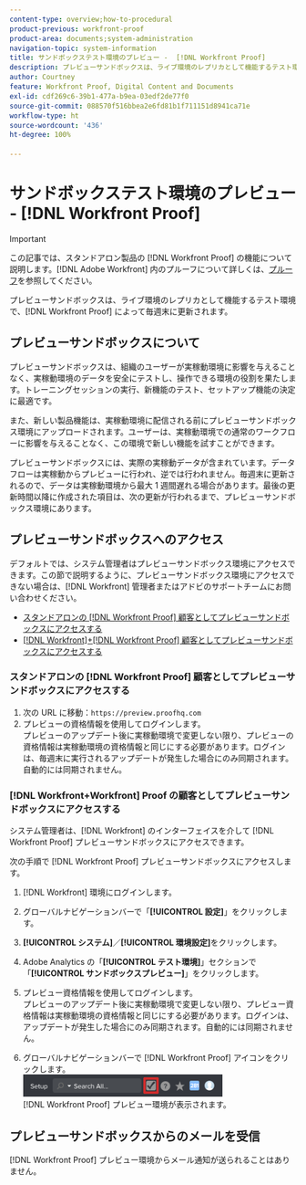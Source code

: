 ```yaml
---
content-type: overview;how-to-procedural
product-previous: workfront-proof
product-area: documents;system-administration
navigation-topic: system-information
title: サンドボックステスト環境のプレビュー -  [!DNL Workfront Proof]
description: プレビューサンドボックスは、ライブ環境のレプリカとして機能するテスト環境で、 [!DNL Workfront Proof] によって毎週末にアップデートされます。
author: Courtney
feature: Workfront Proof, Digital Content and Documents
exl-id: cdf269c6-39b1-477a-b9ea-03edf2de77f0
source-git-commit: 088570f516bbea2e6fd81b1f711151d8941ca71e
workflow-type: ht
source-wordcount: '436'
ht-degree: 100%

---
```


# サンドボックステスト環境のプレビュー - [!DNL Workfront Proof]

>[!IMPORTANT]
>
>この記事では、スタンドアロン製品の [!DNL Workfront Proof] の機能について説明します。[!DNL Adobe Workfront] 内のプルーフについて詳しくは、[プルーフ](../../../review-and-approve-work/proofing/proofing.md)を参照してください。

プレビューサンドボックスは、ライブ環境のレプリカとして機能するテスト環境で、[!DNL Workfront Proof] によって毎週末に更新されます。

## プレビューサンドボックスについて

プレビューサンドボックスは、組織のユーザーが実稼動環境に影響を与えることなく、実稼動環境のデータを安全にテストし、操作できる環境の役割を果たします。トレーニングセッションの実行、新機能のテスト、セットアップ機能の決定に最適です。

また、新しい製品機能は、実稼動環境に配信される前にプレビューサンドボックス環境にアップロードされます。ユーザーは、実稼動環境での通常のワークフローに影響を与えることなく、この環境で新しい機能を試すことができます。

プレビューサンドボックスには、実際の実稼動データが含まれています。データフローは実稼動からプレビューに行われ、逆では行われません。毎週末に更新されるので、データは実稼動環境から最大 1 週間遅れる場合があります。最後の更新時間以降に作成された項目は、次の更新が行われるまで、プレビューサンドボックス環境にあります。

## プレビューサンドボックスへのアクセス

デフォルトでは、システム管理者はプレビューサンドボックス環境にアクセスできます。この節で説明するように、プレビューサンドボックス環境にアクセスできない場合は、[!DNL Workfront] 管理者またはアドビのサポートチームにお問い合わせください。

* [スタンドアロンの  [!DNL Workfront Proof]  顧客としてプレビューサンドボックスにアクセスする](#accessing-the-preview-sandbox-as-a-stand-alone-workfront-proof-customer)
* [ [!DNL Workfront]+[!DNL Workfront Proof]  顧客としてプレビューサンドボックスにアクセスする](#accessing-the-preview-sandbox-as-a-workfrontworkfront-proof-customer)

### スタンドアロンの [!DNL Workfront Proof] 顧客としてプレビューサンドボックスにアクセスする

1. 次の URL に移動：`https://preview.proofhq.com`
1. プレビューの資格情報を使用してログインします。\
   プレビューのアップデート後に実稼動環境で変更しない限り、プレビューの資格情報は実稼動環境の資格情報と同じにする必要があります。ログインは、毎週末に実行されるアップデートが発生した場合にのみ同期されます。自動的には同期されません。

### [!DNL Workfront+Workfront] Proof の顧客としてプレビューサンドボックスにアクセスする

システム管理者は、[!DNL Workfront] のインターフェイスを介して [!DNL Workfront Proof] プレビューサンドボックスにアクセスできます。

次の手順で [!DNL Workfront Proof] プレビューサンドボックスにアクセスします。

1. [!DNL Workfront] 環境にログインします。
1. グローバルナビゲーションバーで「**[!UICONTROL 設定]**」をクリックします。
1. **[!UICONTROL システム]**／**[!UICONTROL 環境設定]**&#x200B;をクリックします。

1. Adobe Analytics の「**[!UICONTROL テスト環境]**」セクションで「**[!UICONTROL サンドボックスプレビュー]**」をクリックします。

1. プレビュー資格情報を使用してログインします。\
   プレビューのアップデート後に実稼動環境で変更しない限り、プレビュー資格情報は実稼動環境の資格情報と同じにする必要があります。ログインは、アップデートが発生した場合にのみ同期されます。自動的には同期されません。
1. グローバルナビゲーションバーで [!DNL Workfront Proof] アイコンをクリックします。\
   ![proof_access_proofhq.png](assets/proof-access-proofhq-350x39.png)\
   [!DNL Workfront Proof] プレビュー環境が表示されます。

## プレビューサンドボックスからのメールを受信

[!DNL Workfront Proof] プレビュー環境からメール通知が送られることはありません。
